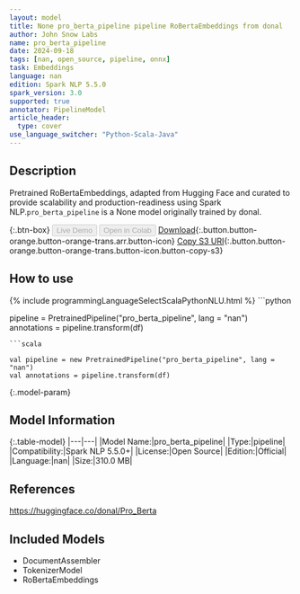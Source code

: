 ```yaml
---
layout: model
title: None pro_berta_pipeline pipeline RoBertaEmbeddings from donal
author: John Snow Labs
name: pro_berta_pipeline
date: 2024-09-18
tags: [nan, open_source, pipeline, onnx]
task: Embeddings
language: nan
edition: Spark NLP 5.5.0
spark_version: 3.0
supported: true
annotator: PipelineModel
article_header:
  type: cover
use_language_switcher: "Python-Scala-Java"
---
```


## Description

Pretrained RoBertaEmbeddings, adapted from Hugging Face and curated to provide scalability and production-readiness using Spark NLP.`pro_berta_pipeline` is a None model originally trained by donal.

{:.btn-box}
<button class="button button-orange" disabled>Live Demo</button>
<button class="button button-orange" disabled>Open in Colab</button>
[Download](https://s3.amazonaws.com/auxdata.johnsnowlabs.com/public/models/pro_berta_pipeline_nan_5.5.0_3.0_1726652095316.zip){:.button.button-orange.button-orange-trans.arr.button-icon}
[Copy S3 URI](s3://auxdata.johnsnowlabs.com/public/models/pro_berta_pipeline_nan_5.5.0_3.0_1726652095316.zip){:.button.button-orange.button-orange-trans.button-icon.button-copy-s3}

## How to use



<div class="tabs-box" markdown="1">
{% include programmingLanguageSelectScalaPythonNLU.html %}
```python

pipeline = PretrainedPipeline("pro_berta_pipeline", lang = "nan")
annotations =  pipeline.transform(df)   

```
```scala

val pipeline = new PretrainedPipeline("pro_berta_pipeline", lang = "nan")
val annotations = pipeline.transform(df)

```
</div>

{:.model-param}
## Model Information

{:.table-model}
|---|---|
|Model Name:|pro_berta_pipeline|
|Type:|pipeline|
|Compatibility:|Spark NLP 5.5.0+|
|License:|Open Source|
|Edition:|Official|
|Language:|nan|
|Size:|310.0 MB|

## References

https://huggingface.co/donal/Pro_Berta

## Included Models

- DocumentAssembler
- TokenizerModel
- RoBertaEmbeddings